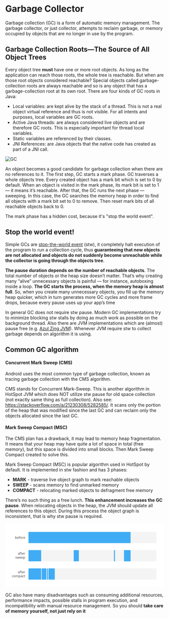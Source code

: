 # Garbage Collector

Garbage collection (GC) is a form of automatic memory management. The garbage collector, or just collector, attempts to reclaim garbage, or memory occupied by objects that are no longer in use by the program. 

## Garbage Collection Roots—The Source of All Object Trees

Every object tree **must** have one or more root objects. As long as the application can reach those roots, the whole tree is reachable. But when are those root objects considered reachable? Special objects called garbage-collection roots are always reachable and so is any object that has a garbage-collection root at its own root. There are four kinds of GC roots in Java:

* Local variables: are kept alive by the stack of a thread. This is not a real object virtual reference and thus is not visible. For all intents and purposes, local variables are GC roots.
* Active Java threads: are always considered live objects and are therefore GC roots. This is especially important for thread local variables.
* Static variables are referenced by their classes.
* JNI References: are Java objects that the native code has created as part of a JNI call.

![GC](../../resources/gc_with_leaks.png "GC")

An object becomes a good candidate for garbage collection when there are no references to it. The first step, GC starts a mark phase. GC traverses a whole objects tree. Every created object has a mark bit which is set to 0 by default. When an object is visited in the mark phase, its mark bit is set to 1 — it means it’s reachable. After that, the GC runs the next phase — sweeping. In this case, the GC searches the memory heap in order to find all objects with a mark bit set to 0 to remove. Then reset mark bits of all reachable objects back to 0.

The mark phase has a hidden cost, because it's "stop the world event".


## Stop the world event!

Simple GCs are [stop-the-world event](https://en.wikipedia.org/wiki/Tracing_garbage_collection#Stop-the-world_vs._incremental_vs._concurrent) (stw), it completely halt execution of the program to run a collection cycle, thus **guaranteeing that new objects are not allocated and objects do not suddenly become unreachable while the collector is going through the objects tree**.

**The pause duration depends on the number of reachable objects**. The total number of objects or the heap size doesn’t matter. That’s why creating many “alive” unnecessary objects is painful — for instance, autoboxing inside a loop. **The GC starts the process, when the memory heap is almost full**. So, when you create many unnecessary objects, you fill up the memory heap quicker, which in turn generates more GC cycles and more frame drops, because every pause uses up your app’s time

In general GC does not require stw pause. Modern GC implementations try to minimize blocking stw stalls by doing as much work as possible on the background thread. Also there are JVM implementations which are (almost) pause free (e.g. [Azul Zing JVM](https://www.azul.com/products/zing/)). Whenever JVM require stw to collect garbage depends on algorithm it is using. 


## Common GC algorithm

#### Concurrent Mark Sweep (CMS)

Android uses the most common type of garbage collection, known as tracing garbage collection with the CMS algorithm. 

CMS stands for Concurrent Mark-Sweep. This is another algorithm in HotSpot JVM which does NOT utilize stw pause for old space collection (not exactly same thing as full collection). Also see: https://stackoverflow.com/a/21230308/5282585/. It scans only the portion of the heap that was modified since the last GC and can reclaim only the objects allocated since the last GC.

#### Mark Sweep Compact (MSC)

The CMS plan has a drawback, it may lead to memory heap fragmentation. It means that your heap may have quite a lot of space in total (free memory), but this space is divided into small blocks. Then Mark Sweep Compact created to solve this.

Mark Sweep Compact (MSC) is popular algorithm used in HotSpot by default. It is implemented in stw fashion and has 3 phases:
* **MARK** - traverse live object graph to mark reachable objects
* **SWEEP** - scans memory to find unmarked memory
* **COMPACT** - relocating marked objects to defragment free memory

There’s no such thing as a free lunch. **This enhancement increases the GC pause**. When relocating objects in the heap, the JVM should update all references to this object. During this process the object graph is inconsistent, that is why stw pause is required.

![MSC](../../resources/gc_msc.png "MSC")

GC also have many disadvantages such as consuming additional resources, performance impacts, possible stalls in program execution, and incompatibility with manual resource management. So you should **take care of memory yourself, not just rely on it**
